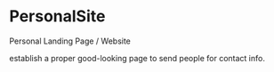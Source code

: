 PersonalSite
============

Personal Landing Page / Website

establish a proper good-looking page to send people for contact info.